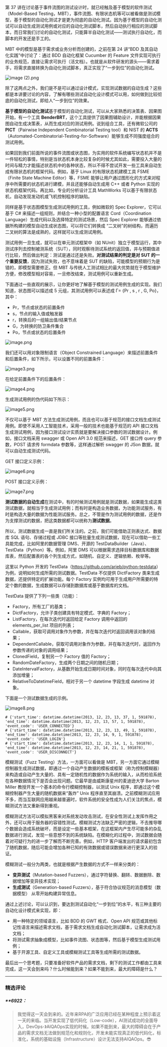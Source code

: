 <p>第 37 讲在讨论基于事件流图的测试设计时，就已经触及基于模型的软件测试（Model-Based Testing，MBT），事件流图、有限状态机等可以被看做是测试模型，基于模型的自动化测试才是更为彻底的自动化测试。因为基于模型的自动化测试可以自动生成测试用例或对应的自动化测试脚本，然后自动执行相应的测试脚本，而日常我们讨论的自动化测试，只能算半自动化测试——测试执行自动化，而脚本的开发还是手工的。</p>
<p>MBT 中的模型是基于需求或业务分析而创建的，之前在第 24 讲“BDD 及其自动化实践”中讨论了：通过 BDD 自动化框架 Cucumber 的 Feature 文件实现可执行的业务规范，直接让需求可执行（活文档）。也就是从软件研发的源头——需求着手，将需求直接转换为自动化测试脚本，真正实现了“一步到位”的自动化测试。</p>
<p><img src="https://s0.lgstatic.com/i/image/M00/0E/FD/CgqCHl7Gf5uAB9zZAADGnnpRUSM676.png" alt="image (2).png"></p>
<p>除了这两点之外，我们是不是可以通过设计模式，实现测试数据的自动生成？这些都是本讲要讨论的内容，了解有哪些测试自动化设计模式可以用，如何做到比较彻底的自动化测试，即给人“一步到位”的效果。</p>
<p><strong>基于模型的自动化测试</strong>基于模型的自动化测试，可以从大家熟悉的决策表、因果图开始，有一个工具 <strong>BenderBRT</strong>，这个工具提供了因果图辅助设计，并能根据因果图自动生成决策表，从而生成对应的测试用例。说到组合工具，还有微软公司的 <strong>PICT</strong>（Pairwise Independent Combinatorial Testing tool）和 NIST 的 <strong>ACTS</strong>（Automated-Combinatorial-Testing-for-Software）能够生成不同强度组合的测试用例。</p>
<p>如果回到我们前面所说的事件流图或状态图，为实用的软件系统编写状态机并不是一件轻松的事情，特别是当状态机本身比较复杂的时候尤其如此，需要投入大量的时间与精力才能描述状态机中的各种状态，所以不得不尝试开发一些工具来自动生成有限状态机的框架代码。例如，基于 Linux 的有限状态机建模工具 FSME（Finite State Machine Editor）等，FSME 能够让用户通过图形化的方式来对程序中所需要的状态机进行建模，并且还能够自动生成用 C++ 或者 Python 实现的状态机框架代码。再比如，专业的分析设计工具 MathWorks 可以基于有限状态机，自动发现发动机或飞机控制程序的缺陷。</p>
<p>同样是基于状态图模型生成测试用例的工具，例如微软的 Spec Explorer，它可以基于 C# 来描述一组规则，并结合一种小型的配置语言 Cord（Coordination Language）生成代码以及选择特定的测试场景，然后 Spec Explorer 能够通过依据所构建的模型自动生成状态图，可以将它们转换成 “二叉树”的树结构，而遍历二叉树的算法是成熟的，这样就可以生成测试用例。</p>
<p>测试用例一旦生成，就可以在单元测试框架中（如 NUnit）独立于模型运行，其中测试序列去控制被测系统（SUT），同时观察待测试系统的返回值，并与预期值进行比较，然后做出判定：测试是通过还是失败。<strong>对测试结果的判定是对 SUT 的一个重要反馈</strong>，因为测试失败，也不意味着是 SUT 的缺陷，可能模型的预期行为是错的，即模型需要修正。但 MBT 与传统人工测试相比的最大优势就在于模型维护方便，修改模型相对容易，一旦修改结束，测试用例可以重新生成。</p>
<p>下面通过一些直观的展示，让你更好地了解基于模型的测试用例生成的实现。我们知道，状态图可以描述成 5 元组，其测试用例可以表述成 Γ= {Pr , s , r , G, Po}，其中：</p>
<ul>
<li>Pr，节点或状态的前置条件</li>
<li>s，节点的输入值或触发器</li>
<li>r，转换后的一组输出值/结果节点</li>
<li>G，为转换的防卫条件集合</li>
<li>Po，节点或状态的后置条件</li>
</ul>
<p><img src="https://s0.lgstatic.com/i/image/M00/0E/FC/CgqCHl7GfVWAHJ6QAABay5X0GBg771.png" alt="image.png"></p>
<p>我们还可以用对象限制语言（Object Constrained Language）来描述前置条件和后置条件，如下所示，可以设置不同的前置条件：</p>
<p><img src="https://s0.lgstatic.com/i/image/M00/0E/FE/CgqCHl7GgAiASQqXAADhNYIE5yA095.png" alt="image3.png"></p>
<p>在给定前置条件下的后置条件：</p>
<p><img src="https://s0.lgstatic.com/i/image/M00/0E/F2/Ciqc1F7GgBaAJDBSAAD9uAjeLkc253.png" alt="image4.png"></p>
<p>生成测试用例的伪代码如下所示：</p>
<p><img src="https://s0.lgstatic.com/i/image/M00/0E/FE/CgqCHl7GgCaAEV4pAAJ0nzqWxUU092.png" alt="image5.png"></p>
<p>不仅可以基于 MBT 方法生成测试用例，而且也可以基于规范的接口文档生成测试用例。即使不采用人工智能技术，采用一般的技术也能基于规范的 API 接口文档生成测试用例，因为接口测试设计实质就是要解决接口参数的测试数据设计。例如，接口文档采用 swagger 或 Open API 3.0 规范来描述，GET 接口传 query 参数，POST 请求传 formdata 参数等，这样通过解析 swagger 的 JSon 数据，就可以自动生成测试代码。</p>
<p>GET 接口定义示例：</p>
<p><img src="https://s0.lgstatic.com/i/image/M00/0E/F2/Ciqc1F7GgEuAHEsRAAEQq5gi3wU537.png" alt="image6.png"></p>
<p>POST 接口定义示例：</p>
<p><img src="https://s0.lgstatic.com/i/image/M00/0E/FE/CgqCHl7GgFyAeTLRAAEHDji8uCo254.png" alt="image7.png"></p>
<p><strong>测试数据的自动生成</strong>在测试中，有的时候测试用例就是测试数据，如果能生成这类测试数据，就相当于生成测试用例；而有时是构造业务数据，为功能测试服务，有时是构造大量的数据为性能测试服务。总之，不管是作为测试用例的数据，还是作为支撑测试的数据，把这类数据都可以统称为<strong>测试数据</strong>。</p>
<p>所以，测试数据生成一直是我们所关注的。之前，我们可能借助正则表达式、数据库 SQL 语句、存储过程或 JDBC 接口等批量生成测试数据，现在可以借助一些工具能完成，比如阿里的数据管理 DMS、开源的 TestDataBuilder（Java）、TestData（Python）等。例如，阿里 DMS 可以根据需求选择目标数据库和数据库表，然后配置表的各个列生成方式，如随机、自定义、逻辑依赖、枚举等。</p>
<p>这里以 Python 开发的 TestData（<a href="https://github.com/arieb/python-testdata">https://github.com/arieb/python-testdata</a>）为例，说明如何生成所需的测试数据。TestData 不仅提供 DictFactory 类来生成数据，还提供特定的扩展功能。每个 Factory 实例均可用于生成用户所需要的特定个数的数据，生成数据可以存储到数据库或基于数据库的文档。</p>
<p>TestData 提供了下列一些类（功能）：</p>
<ul>
<li>Factory，所有工厂的基类；</li>
<li>DictFactory，允许子类创建具有特定模式、字典的 Factory；</li>
<li>ListFactory，在每次迭代时返回给定 Factory 调用中返回的 elements_per_list 项目的列表；</li>
<li>Callable，获取可调用对象作为参数，并在每次迭代时返回调用该对象的结果；</li>
<li>DependentCallable，获取可调用对象作为参数，并在每次迭代时，返回作为参数传递的对象的调用结果；</li>
<li>ClonedField，复制另一个 Factory 值的 Factory；</li>
<li>RandomDateFactory，生成两个日期之间的随机日期；</li>
<li>DateIntervalFactory，从基数开始生成日期时间对象，同时在每次迭代中向其添加增量；</li>
<li>RelativeToDatetimeField，相对于另一个 datetime 字段生成 datetime 对象。</li>
</ul>
<p>下面是一个测试数据生成的示例。</p>
<p><img src="https://s0.lgstatic.com/i/image/M00/0E/F2/Ciqc1F7GgG6ADV6wAADtqomJc4s857.png" alt="image8.png"></p>
<pre><code data-language="SQL" class="lang-SQL"><span class="hljs-comment"># {'start_time': datetime.datetime(2013, 12, 23, 13, 37, 1, 591878), 'end_time': datetime.datetime(2013, 12, 23, 13, 57, 1, 591878), 'event_code': 'USER_CONNECTED'}</span>
<span class="hljs-comment"># {'start_time': datetime.datetime(2013, 12, 23, 13, 49, 1, 591878), 'end_time': datetime.datetime(2013, 12, 23, 14, 9, 1, 591878), 'event_code': 'USER_LOGIN'}</span>
<span class="hljs-comment"># {'start_time': datetime.datetime(2013, 12, 23, 14, 1, 1, 591878), 'end_time': datetime.datetime(2013, 12, 23, 14, 21, 1, 591878), 'event_code': 'USER_DISCONNECT'}</span>
</code></pre>
<p>模糊测试（Fuzz Testing）方法，一方面可以看做是 MBT，另一方面它通过模糊控制器生成测试数据，即通过一个自动产生数据的模板或框架（称为控制模糊器）来构造或自动产生大量的、具有一定随机性的数据作为系统的输入，从而检验系统在各种数据情况下是否会出现问题。它最早是由威斯康星州的麦迪逊大学 Barton Miller 教授开发一个基本的命令行模糊控制器，以测试 Unix 程序，即通过这个模糊控制器产生大量的随机数据来“轰炸” Unix 程序直至其崩溃。之前模糊测试应用不多，而当互联网应用越来越普遍时，软件系统的安全性成为人们关注的焦点，模糊测试方法又重新得到重视。</p>
<p>模糊测试方法可以模拟黑客来对系统发动攻击测试，在安全性测试上发挥作用之外，还可以用于服务器的容错性测试。模糊测试方法缺乏严密的逻辑，不去推导哪个数据会造成系统破坏，而是设定一些基本框架，在这框架内产生尽可能多的杂乱数据进行测试，发现一些意想不到的系统缺陷。在模糊化的过程中，测试数据会随着对可疑行为的进一步了解而不断完善。例如，HTTP 客户端发出的请求最初包含了随机数据，随后可能会增加各种已知的有效数据或错误数据来进行更深入的验证。</p>
<p>模糊测试一般分为两类，也就是根据产生数据的方式不一样来分类的：</p>
<ul>
<li><strong>变异测试</strong>（Mutation-based Fuzzers），通过字符替换、翻转、数据删除、数据增加等变异技术实现；</li>
<li><strong>生成测试</strong>（Generation-based Fuzzers），基于符合协议规范的消息模型（数据模型） 从零开始构建异常信息。</li>
</ul>
<p>通过上述讨论，可以认识到，要达到测试自动化“一步到位”的水平，有三种主要的自动化设计模式来实现，即：</p>
<ul>
<li>用一种特定的领域语言，比如 BDD 的 GWT 格式、Open API 规范或其他标记性语言来描述需求文档，基于需求文档生成自动化测试脚本，让需求成为活文档；</li>
<li>将测试需求抽象成模型，比如事件流图、状态图等，然后基于模型生成测试用例；</li>
<li>基于开源工具、自定义工具或模糊测试工具等生成所需的测试数据。</li>
</ul>
<p>最后出一个思考题，只要准备好软件产品的需求文档，剩下的测试工作都由工具来完成，这一天会到来吗？什么时候能到来？如果不能到来，最大的障碍是什么？</p>

---

### 精选评论

##### **6922：
> 我觉得这一天会到来的。近年来RPA的广泛应用已经在某种程度上预示着这一天的来临。当开发实现了低代码化（Low-code），AI测试成功的全面导入，DevOps-》AIQAOps实现的时候。如果不能到来，最大的障碍会在于产品的需求文档无法做到规范化和规则化，开发未能实现真正的低代码化，标准化，系统的基础设施（Infrastructure）设计无法支持AIQAOps。😎

